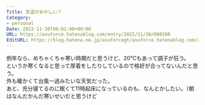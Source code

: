 ```yaml
---
Title: 気温がおかしい？
Category:
- personal
Date: 2022-11-30T00:01:00+09:00
URL: https://asuforce.hatenablog.com/entry/2022/11/30/000100
EditURL: https://blog.hatena.ne.jp/asuforcegt/asuforce.hatenablog.com/atom/entry/4207112889941093744
---
```


例年なら、めちゃくちゃ寒い時期だと思うけど、20℃もあって調子が狂う。  
というか寒くなると思って厚着をしたりしているので格好が合ってないんだと思う。  
外も暖かくて台風一過みたいな天気だった。  
あと、充分寝てるのに眠くて11時起床になっているのも、なんとかしたい。（朝はなんだかんだ寒いせいだと思うけど
